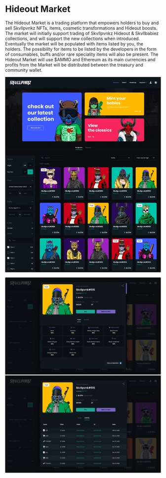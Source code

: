 # Hideout Market

The Hideout Market is a trading platform that empowers holders to buy and sell Skvllpvnkz NFTs, items, cosmetic transformations and Hideout boosts. The market will initially support trading of Skvllpvnkz Hideout & Skvllbabiez collections, and will support the new collections when introduced. Eventually the market will be populated with items listed by you, the holders. The possibility for items to be listed by the developers in the form of consumables, buffs and/or rare speciality items will also be present. The Hideout Market will use $AMMO and Ethereum as its main currencies and profits from the Market will be distributed between the treasury and community wallet.

![](../.gitbook/assets/nohalo.png)

![Detailed Rarity Stats & Analytics](<../.gitbook/assets/Screenshot 2022-01-16 at 18.23.42.png>) ![Extensive History for Assets](<../.gitbook/assets/Screenshot 2022-01-16 at 18.23.50.png>)

